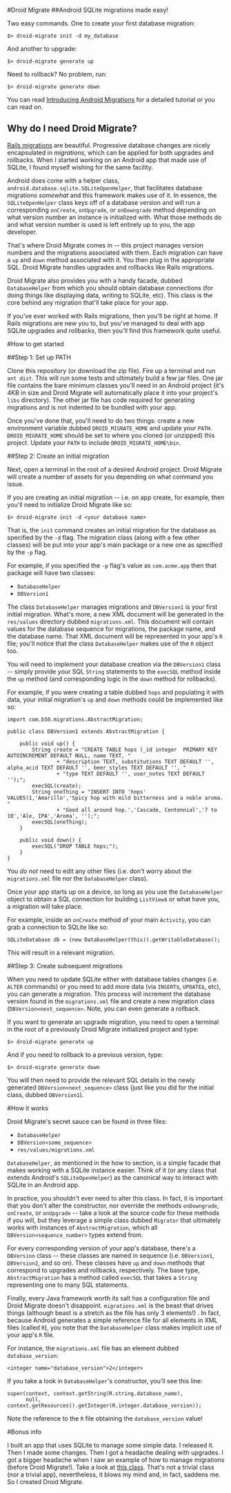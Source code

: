 #Droid Migrate
##Android SQLite migrations made easy!

Two easy commands. One to create your first database migration:

```
$> droid-migrate init -d my_database
```

And another to upgrade:

```
$> droid-migrate generate up
```

Need to rollback? No problem, run:

```
$> droid-migrate generate down
```

You can read [Introducing Android Migrations](http://thediscoblog.com/blog/2013/07/24/introducing-android-migrations/) for a detailed tutorial or you can read on. 

## Why do I need Droid Migrate?

[Rails migrations](http://guides.rubyonrails.org/migrations.html) are beautiful. Progressive database changes are nicely encapsulated in _migrations_, which can be applied for both upgrades and rollbacks. When I started working on an Android app that made use of SQLite, I found myself wishing for the same facility. 

Android does come with a helper class, `android.database.sqlite.SQLiteOpenHelper`, that facilitates database migrations _somewhat_ and this framework makes use of it. In essence, the `SQLiteOpenHelper` class keys off of a database version and will run a corresponding `onCreate`, `onUpgrade`, or `onDowngrade` method depending on what version number an instance is initialized with. What those methods do and what version number is used is left entirely up to you, the app developer. 

That's where Droid Migrate comes in -- this project manages version numbers and the migrations associated with them. Each migration can have a `up` and `down` method associated with it. You then plug in the appropriate SQL. Droid Migrate handles upgrades and rollbacks like Rails migrations. 

Droid Migrate also provides you with a handy facade, dubbed `DatabaseHelper` from which you should obtain database connections (for doing things like displaying data, writing to SQLite, etc). This class is the core behind any migration that'll take place for your app. 

If you've ever worked with Rails migrations, then you'll be right at home. If Rails migrations are new you to, but you've managed to deal with app SQLite upgrades and rollbacks, then you'll find this framework quite useful. 

#How to get started

##Step 1: Set up PATH

Clone this repository (or download the zip file). Fire up a terminal and run `ant dist`. This will run some tests and ultimately build a few jar files. One jar file contains the bare minimum classes you'll need in an Android project (it's 4KB in size and Droid Migrate will automatically place it into your project's `libs` directory). The other jar file has code required for generating migrations and is not indented to be bundled with your app. 

Once you've done that, you'll need to do two things:  create a new environment variable dubbed `DROID_MIGRATE_HOME` and update your `PATH`. `DROID_MIGRATE_HOME` should be set to where you cloned (or unzipped) this project. Update your `PATH` to include `DROID_MIGRATE_HOME\bin`. 

##Step 2: Create an initial migration

Next, open a terminal in the root of a desired Android project. Droid Migrate will create a number of assets for you depending on what command you issue. 

If you are creating an initial migration -- i.e. on app create, for example, then you'll need to initialize Droid Migrate like so:

```
$> droid-migrate init -d <your database name> 
```

That is, the ```init``` command creates an initial migration for the database as specified by the ```-d``` flag. The migration class (along with a few other classes) will be put into your app's main package or a new one as specified by the ```-p``` flag.

For example, if you specified the ```-p``` flag's value as ```com.acme.app``` then that package will have two classes:

+ ```DatabaseHelper```
+ ```DBVersion1```

The class ```DatabaseHelper``` manages migrations and ```DBVersion1``` is your first initial migration. What's more, a new XML document will be generated in the ```res/values``` directory dubbed ```migrations.xml```. This document will contain values for the database sequence for migrations, the package name, and the database name. That XML document will be represented in your app's ```R``` file; you'll notice that the class ```DatabaseHelper``` makes use of the ```R``` object too.

You will need to implement your database creation via the ```DBVersion1``` class -- simply provide your SQL `String` statements to the `execSQL` method inside the `up` method (and corresponding logic in the `down` method for rollbacks). 

For example, if you were creating a table dubbed `hops` and populating it with data, your initial migration's `up` and `down` methods could be implemented like so:

```
import com.b50.migrations.AbstractMigration;

public class DBVersion1 extends AbstractMigration {

	public void up() {
		String create = "CREATE TABLE hops (_id integer  PRIMARY KEY AUTOINCREMENT DEFAULT NULL, name TEXT, "
				+ "description TEXT, substitutions TEXT DEFAULT '', alpha_acid TEXT DEFAULT '', beer_styles TEXT DEFAULT '', "
				+ "type TEXT DEFAULT '', user_notes TEXT DEFAULT '');";
		execSQL(create);
		String oneThing = "INSERT INTO 'hops' VALUES(1,'Amarillo','Spicy hop with mild bitterness and a noble aroma.  "
				+ "Good all around hop.','Cascade, Centennial','7 to 10','Ale, IPA','Aroma', '');";
		execSQL(oneThing);
	}

	public void down() {
		execSQL("DROP TABLE hops;");
	}
}
```

You _do not_ need to edit any other files (i.e. don't worry about the `migrations.xml` file nor the `DatabaseHelper` class).

Once your app starts up on a device, so long as you use the `DatabaseHelper` object to obtain a SQL connection for building `ListView`s or what have you, a migration will take place. 

For example, inside an `onCreate` method of your main `Activity`, you can grab a connection to SQLite like so: 

```
SQLiteDatabase db = (new DatabaseHelper(this)).getWritableDatabase();
```

This will result in a relevant migration.

##Step 3: Create subsequent migrations

When you need to update SQLite either with database tables changes (i.e. ```ALTER``` commands) or you need to add more data (via ```INSERT```s, `UPDATE`s, etc), you can generate a migration. This process will increment the database version found in the ```migrations.xml``` file and create a new migration class (```DBVersion<next_sequence>```. Note, you can even generate a rollback. 

If you want to generate an upgrade migration, you need to open a terminal in the root of a previously Droid Migrate initialized project and type:

```
$> droid-migrate generate up
```

And if you need to rollback to a previous version, type:

```
$> droid-migrate generate down
```

You will then need to provide the relevant SQL details in the newly generated `DBVersion<next_sequence>` class (just like you did for the initial class, dubbed `DBVersion1`).

#How it works

Droid Migrate's secret sauce can be found in three files: 

+ ```DatabaseHelper```
+ ```DBVersion<some_sequence>```
+ ```res/values/migrations.xml```

`DatabaseHelper`, as mentioned in the how to section, is a simple facade that makes working with a SQLite instance easier. Think of it (or any class that extends Android's `SQLiteOpenHelper`) as the canonical way to interact with SQLite in an Android app. 

In practice, you shouldn't ever need to alter this class. In fact, it is important that you don't alter the constructor, nor override the methods `onDowngrade`, `onCreate`, or `onUpgrade` -- take a look at the source code for these methods if you will, but they leverage a simple class dubbed `Migrator` that ultimately works with instances of `AbstractMigration`, which all `DBVersion<sequence_number>` types extend from. 

For every corresponding version of your app's database, there's a `DBVersion` class -- these classes are named in sequence (i.e. `DBVersion1`, `DBVersion2`, and so on). These classes have `up` and `down` methods that correspond to upgrades and rollbacks, respectively. The base type, `AbstractMigration` has a method called `execSQL` that takes a `String` representing one to many SQL statements. 

Finally, every Java framework worth its salt has a configuration file and Droid Migrate doesn't disappoint. `migrations.xml` is the beast that drives things (although beast is a stretch as the file has only 3 elements!) . In fact, because Android generates a simple reference file for all elements in XML files (called `R`), you note that the `DatabaseHelper` class makes implicit use of your app's `R` file. 

For instance, the `migrations.xml` file has an element dubbed `database_version`:

```
<integer name="database_version">2</integer>
```

If you take a look in `DatabaseHelper`'s constructor, you'll see this line:

```
super(context, context.getString(R.string.database_name), 
	  null, context.getResources().getInteger(R.integer.database_version));
```

Note the reference to the `R` file obtaining the `database_version` value! 

#Bonus info

I built an app that uses SQLite to manage some simple data. I released it. Then I made some changes. Then I got a headache dealing with upgrades. I got a bigger headache when I saw an example of how to manage migrations (before Droid Migrate!). Take a look at [this class](http://grepcode.com/file_/repository.grepcode.com/java/ext/com.google.android/android-apps/4.0.1_r1/com/android/providers/calendar/CalendarDatabaseHelper.java/?v=source). That's not a trivial class (nor a trivial app), nevertheless, it blows my mind and, in fact, saddens me. So I created Droid Migrate.